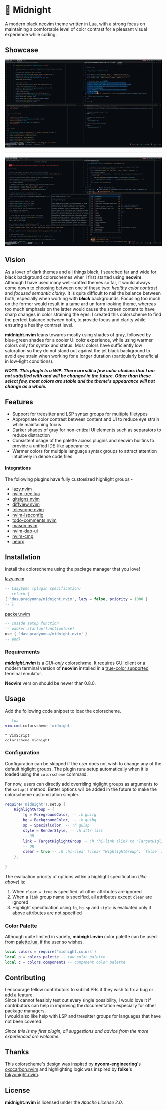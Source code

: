 # :crescent_moon: Midnight

A modern black [neovim](https://github.com/neovim/neovim) theme written in Lua, with a strong focus
on maintaining a comfortable level of color contrast for a pleasant visual experience while coding.

## Showcase

![Sample 1](showcase/sample1.png "Sample 1")

---

![Sample 2](showcase/sample2.png "Sample 2")

## Vision

As a lover of dark themes and all things black, I searched far and wide for black background
colorschemes when I first started using **neovim**. Although I have used many well-crafted themes so
far, it would always come down to choosing between one of these two: *healthy color contrast* and
*focused semantic clarity*. It is quite difficult to nail the balance between both, especially when
working with ***black*** backgrounds. Focusing too much on the former would result in a tame and
uniform looking theme, whereas too much emphasis on the latter would cause the screen content to
have sharp changes in color straining the eyes. I created this colorscheme to find the perfect
balance between both, to provide focus and clarity while ensuring a healthy contrast level.

**midnight.nvim** leans towards mostly using shades of gray, followed by blue-green shades for a
cooler UI color experience, while using warmer colors only for syntax and status. Most colors have
sufficiently low saturation so they do not stand out against the jet black background to avoid eye
strain when working for a longer duration (particularly beneficial in low-light conditions).

***NOTE: This plugin is a WIP. There are still a few color choices that I am not satisfied with and
will be changed in the future. Other than these select few, most colors are stable and the theme's
appearance will not change as a whole.***

## Features

- Support for treesitter and LSP syntax groups for multiple filetypes
- Appropriate color contrast between content and UI to reduce eye strain while maintaining focus
- Darker shades of gray for non-critical UI elements such as separators to reduce distraction
- Consistent usage of the palette across plugins and neovim builtins to provide a unified IDE-like
appearance
- Warmer colors for multiple language syntax groups to attract attention intuitively in dense code
files

#### Integrations

The following plugins have fully customized highlight groups -

- [lazy.nvim](https://github.com/folke/lazy.nvim)
- [nvim-tree.lua](https://github.com/nvim-tree/nvim-tree.lua)
- [gitsigns.nvim](https://github.com/lewis6991/gitsigns.nvim)
- [diffview.nvim](https://github.com/sindrets/diffview.nvim)
- [telescope.nvim](https://github.com/nvim-telescope/telescope.nvim)
- [nvim-lspconfig](https://github.com/neovim/nvim-lspconfig)
- [todo-comments.nvim](https://github.com/folke/todo-comments.nvim)
- [mason.nvim](https://github.com/williamboman/mason.nvim)
- [nvim-dap-ui](https://github.com/rcarriga/nvim-dap-ui)
- [nvim-cmp](https://github.com/hrsh7th/nvim-cmp)
- [neorg](https://github.com/nvim-neorg/neorg)

## Installation

Install the colorscheme using the package manager that you love!

[lazy.nvim](https://github.com/folke/lazy.nvim)

```lua
-- LazySpec (plugin specification)
-- return {
{ 'dasupradyumna/midnight.nvim', lazy = false, priority = 1000 }
-- }
```

[packer.nvim](https://github.com/wbthomason/packer.nvim)

```lua
-- inside setup function
-- packer.startup(function(use)
use { 'dasupradyumna/midnight.nvim' }
-- end)
```

### Requirements

***midnight.nvim*** is a *GUI-only* colorscheme. It requires GUI client or a modern terminal version
of **neovim** installed in a
[true-color supported](https://github.com/termstandard/colors#truecolor-support-in-output-devices)
terminal emulator.

**Neovim** version should be newer than 0.8.0.

## Usage

Add the following code snippet to load the colorscheme.

```lua
-- Lua
vim.cmd.colorscheme 'midnight'
```

```vim
" VimScript
colorscheme midnight
```

### Configuration

Configuration can be skipped if the user does not wish to change any of the default higlight groups.
The plugin runs setup automatically when it is loaded using the `colorscheme` command.

For now, users can directly add overriding higlight groups as arguments to the `setup()` method.
Better options will be added in the future to make the colorscheme customization simpler.

```lua
require('midnight').setup {
    HighlightGroup = {
        fg = ForegroundColor, -- :h guifg
        bg = BackgroundColor, -- :h guibg
        sp = SpecialColor, -- :h guisp
        style = RenderStyle, -- :h attr-list
        -- OR
        link = TargetHiglightGroup -- :h :hi-link (link to "TargetHiglightGroup")
        -- OR
        clear = true -- :h :hi-clear (clear "HighlightGroup"; `false` ignores this option)
    },
    ...
}
```

The evaluation priority of options within a highlight specification (*like above*) is:

1. When `clear = true` is specified, all other attributes are ignored
2. When a `link` group name is specified, all attributes except `clear` are ignored
3. Highlight specification using `fg`, `bg`, `sp` and `style` is evaluated only if above attributes
are not specified

### Color Palette

Although quite limited in variety, **midnight.nvim** color palette can be used from
[palette.lua](lua/midnight/palette.lua), if the user so wishes.

```lua
local colors = require('midnight.colors')
local p = colors.palette -- raw color palette
local c = colors.components -- component color palette
```

## Contributing

I encourage fellow contributors to submit PRs if they wish to fix a bug or add a feature.  
Since I cannot feasibly test out every single possibility, I would love it if contributors can help
in improving the documentation especially for other package managers.  
I would also like help with LSP and treesitter groups for languages that have not been covered.

*Since this is my first plugin, all suggestions and advice from the more experienced are welcome.*

## Thanks

This colorscheme's design was inspired by **nyoom-engineering**'s
[oxocarbon.nvim](https://github.com/nyoom-engineering/oxocarbon.nvim) and highlighting logic
was inspired by **folke**'s [tokyonight.nvim](https://github.com/folke/tokyonight.nvim).

## License

**midnight.nvim** is licensed under the *Apache License 2.0*.
